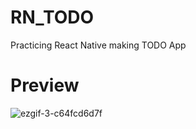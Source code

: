 # RN_TODO
Practicing React Native making TODO App

# Preview
![ezgif-3-c64fcd6d7f](https://github.com/HOOOO98/RN_TODO/assets/120024673/f3e42ba5-e33d-4705-ab8f-239a6f0e93f2)
